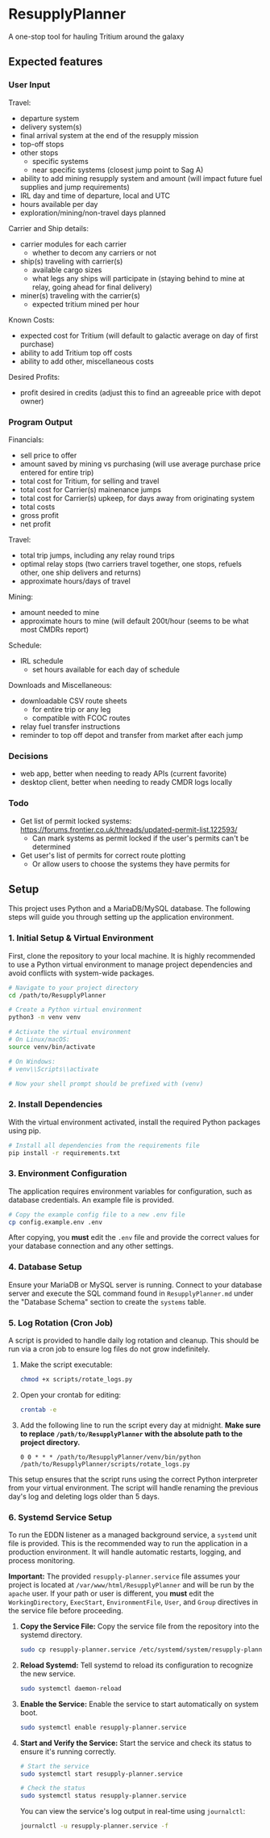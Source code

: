 # ResupplyPlanner
A one-stop tool for hauling Tritium around the galaxy

## Expected features

### User Input
Travel:
- departure system
- delivery system(s)
- final arrival system at the end of the resupply mission
- top-off stops
- other stops
    - specific systems
    - near specific systems (closest jump point to Sag A)
- ability to add mining resupply system and amount (will impact future fuel supplies and jump requirements)
- IRL day and time of departure, local and UTC
- hours available per day
- exploration/mining/non-travel days planned

Carrier and Ship details:
- carrier modules for each carrier
    - whether to decom any carriers or not
- ship(s) traveling with carrier(s)
    - available cargo sizes
    - what legs any ships will participate in (staying behind to mine at relay, going ahead for final delivery)
- miner(s) traveling with the carrier(s)
    - expected tritium mined per hour

Known Costs:
- expected cost for Tritium (will default to galactic average on day of first purchase)
- ability to add Tritium top off costs
- ability to add other, miscellaneous costs

Desired Profits:
- profit desired in credits (adjust this to find an agreeable price with depot owner)

### Program Output

Financials:
- sell price to offer
- amount saved by mining vs purchasing (will use average purchase price entered for entire trip)
- total cost for Tritium, for selling and travel
- total cost for Carrier(s) mainenance jumps
- total cost for Carrier(s) upkeep, for days away from originating system
- total costs
- gross profit
- net profit

Travel:
- total trip jumps, including any relay round trips
- optimal relay stops (two carriers travel together, one stops, refuels other, one ship delivers and returns)
- approximate hours/days of travel

Mining:
- amount needed to mine
- approximate hours to mine (will default 200t/hour (seems to be what most CMDRs report)

Schedule:
- IRL schedule
    - set hours available for each day of schedule

Downloads and Miscellaneous:
- downloadable CSV route sheets
    - for entire trip or any leg
    - compatible with FCOC routes
- relay fuel transfer instructions
- reminder to top off depot and transfer from market after each jump

### Decisions
- web app, better when needing to ready APIs (current favorite)
- desktop client, better when needing to ready CMDR logs locally

### Todo
- Get list of permit locked systems: https://forums.frontier.co.uk/threads/updated-permit-list.122593/
    - Can mark systems as permit locked if the user's permits can't be determined
- Get user's list of permits for correct route plotting
    - Or allow users to choose the systems they have permits for

## Setup

This project uses Python and a MariaDB/MySQL database. The following steps will guide you through setting up the application environment.

### 1. Initial Setup & Virtual Environment

First, clone the repository to your local machine. It is highly recommended to use a Python virtual environment to manage project dependencies and avoid conflicts with system-wide packages.

```bash
# Navigate to your project directory
cd /path/to/ResupplyPlanner

# Create a Python virtual environment
python3 -m venv venv

# Activate the virtual environment
# On Linux/macOS:
source venv/bin/activate

# On Windows:
# venv\\Scripts\\activate

# Now your shell prompt should be prefixed with (venv)
```

### 2. Install Dependencies

With the virtual environment activated, install the required Python packages using pip.

```bash
# Install all dependencies from the requirements file
pip install -r requirements.txt
```

### 3. Environment Configuration

The application requires environment variables for configuration, such as database credentials. An example file is provided.

```bash
# Copy the example config file to a new .env file
cp config.example.env .env
```

After copying, you **must** edit the `.env` file and provide the correct values for your database connection and any other settings.

### 4. Database Setup

Ensure your MariaDB or MySQL server is running. Connect to your database server and execute the SQL command found in `ResupplyPlanner.md` under the "Database Schema" section to create the `systems` table.

### 5. Log Rotation (Cron Job)

A script is provided to handle daily log rotation and cleanup. This should be run via a cron job to ensure log files do not grow indefinitely.

1.  Make the script executable:
    ```bash
    chmod +x scripts/rotate_logs.py
    ```
2.  Open your crontab for editing:
    ```bash
    crontab -e
    ```
3.  Add the following line to run the script every day at midnight. **Make sure to replace `/path/to/ResupplyPlanner` with the absolute path to the project directory.**

    ```cron
    0 0 * * * /path/to/ResupplyPlanner/venv/bin/python /path/to/ResupplyPlanner/scripts/rotate_logs.py
    ```

This setup ensures that the script runs using the correct Python interpreter from your virtual environment. The script will handle renaming the previous day's log and deleting logs older than 5 days.

### 6. Systemd Service Setup

To run the EDDN listener as a managed background service, a `systemd` unit file is provided. This is the recommended way to run the application in a production environment. It will handle automatic restarts, logging, and process monitoring.

**Important:** The provided `resupply-planner.service` file assumes your project is located at `/var/www/html/ResupplyPlanner` and will be run by the `apache` user. If your path or user is different, you **must** edit the `WorkingDirectory`, `ExecStart`, `EnvironmentFile`, `User`, and `Group` directives in the service file before proceeding.

1.  **Copy the Service File:**
    Copy the service file from the repository into the systemd directory.
    ```bash
    sudo cp resupply-planner.service /etc/systemd/system/resupply-planner.service
    ```

2.  **Reload Systemd:**
    Tell systemd to reload its configuration to recognize the new service.
    ```bash
    sudo systemctl daemon-reload
    ```

3.  **Enable the Service:**
    Enable the service to start automatically on system boot.
    ```bash
    sudo systemctl enable resupply-planner.service
    ```

4.  **Start and Verify the Service:**
    Start the service and check its status to ensure it's running correctly.
    ```bash
    # Start the service
    sudo systemctl start resupply-planner.service

    # Check the status
    sudo systemctl status resupply-planner.service
    ```

    You can view the service's log output in real-time using `journalctl`:
    ```bash
    journalctl -u resupply-planner.service -f
    ```
